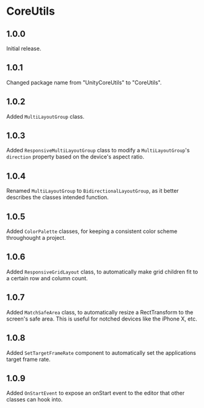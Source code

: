 # CoreUtils

## 1.0.0

Initial release.

## 1.0.1

Changed package name from "UnityCoreUtils" to "CoreUtils".

## 1.0.2

Added `MultiLayoutGroup` class.

## 1.0.3

Added `ResponsiveMultiLayoutGroup` class to modify a `MultiLayoutGroup`'s `direction` property based on the device's aspect ratio.

## 1.0.4

Renamed `MultiLayoutGroup` to `BidirectionalLayoutGroup`, as it better describes the classes intended function.

## 1.0.5

Added `ColorPalette` classes, for keeping a consistent color scheme throughought a project.

## 1.0.6

Added `ResponsiveGridLayout` class, to automatically make grid children fit to a certain row and column count.

## 1.0.7

Added `MatchSafeArea` class, to automatically resize a RectTransform to the screen's safe area. This is useful for notched devices like the iPhone X, etc.

## 1.0.8

Added `SetTargetFrameRate` component to automatically set the applications target frame rate.

## 1.0.9

Added `OnStartEvent` to expose an onStart event to the editor that other classes can hook into.